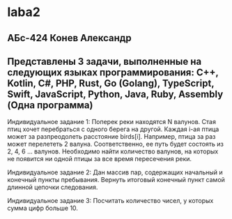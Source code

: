 # laba2

АБс-424
Конев Александр
-------------------
Представлены 3 задачи, выполненные на следующих языках программирования:
C++, Kotlin, С#, PHP, Rust, Go (Golang), TypeScript, Swift, JavaScript, Python, Java, Ruby, Assembly (Одна программа)
-------------------
Индивидуальное задание 1:
Поперек реки находятся N валунов. Стая птиц хочет перебраться с одного берега на другой. Каждая i-ая птица может за 
разпреодолеть расстояние birds[i]. Например, птица за раз может перелететь 2 валуна. Соответственно, ее путь будет 
состоять из 2, 4, 6 … валунов. Необходимо найти количество валунов, на которых не появится ни одной птицы за все 
время пересечения реки. 

Индивидуальное задание 2:
Дан массив пар, содержащих начальный и конечный пункты пребывания. Вернуть итоговый конечный пункт самой длинной цепочки
следования.

Индивидуальное задание 3:
Посчитать количество чисел, у которых сумма цифр больше 10.
